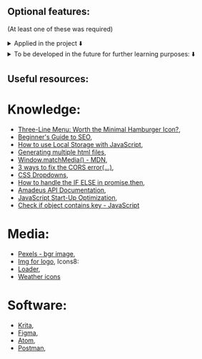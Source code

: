 ## Optional features:
(At least one of these was required)

<details>
  <summary>Applied in the project ⬇️</summary>

  [x] Pull in an image for the country from Pixabay API when the entered location brings up no results (good for obscure localities).
   * Additional feature added by myself: choose random picture from the set of pictures available in the
   received objects.
  [x] Integrate the REST Countries API to pull in data for the country being visited.
    * REST Countries API replaced by Amadeus API for cheap hotel deals data.
  [x] Allow the user to remove the trip.
  [x] Use Local Storage to save the data so that when they close, then revisit the page, their information is still there.
  [x] Instead of just pulling a single day forecast, pull the forecast for multiple days.

  </details>

  <details>
    <summary>To be developed in the future for further learning purposes: ⬇️</summary>

    [] Add end date and display length of trip.
    [] Allow user to add multiple destinations on the same trip.
        * Pull in weather for additional locations.
    [] Allow the user to add hotel and/or flight data.
    [] Incorporate icons into forecast.
    [] Allow user to Print their trip and/or export to PDF.
    [] Allow the user to add a todo list and/or packing list for their trip.
    [] Allow the user to add additional trips.
    [] Automatically sort additional trips by countdown.
    [] Move expired trips to bottom/have their style change so it’s clear it’s expired.
  </details>

## Useful resources:

# Knowledge:

* [Three-Line Menu: Worth the Minimal Hamburger Icon?](https://thinksem.com/blog/three-line-menu-hamburger-icon/),
* [Beginner's Guide to SEO](https://moz.co,m/beginners-guide-to-seo),
* [How to use Local Storage with JavaScript](https://www.taniarascia.com/how-to-use-local-storage-with-javascript/),
* [Generating multiple html files](https://github.com/jantimon/html-webpack-plugin#generating-multiple-html-files),
* [Window.matchMedia() - MDN](https://developer.mozilla.org/en-US/docs/Web/API/Window/matchMedia),
* [3 ways to fix the CORS error(...)](https://medium.co,m/@dtkatz/3-ways-to-fix-the-cors-error-and-how-access-control-allow-origin-works-d97d55946d9),
* [CSS Dropdowns](https://www.w3schools.com/css/css_dropdowns.asp),
* [How to handle the IF ELSE in promise.then](https://stackoverflow.com/questions/33257412/how-to-handle-the-if-else-in-promise-then),
* [Amadeus API Documentation](https://github.com/amadeus4dev/amadeus-node),
* [JavaScript Start-Up Optimization](https://developers.google.com/web/fundamentals/performance/optimizing-content-efficiency/javascript-startup-optimization),
* [Check if object contains key - JavaScript](https://oamatech.com/check-if-object-contains-key-javascript/)

# Media:

* [Pexels - bgr image](https://www.pexels.com/photo/backpack-bag-blur-commuter-346768/),
* [Img for logo](https://icons8.com/icon/112479/around-the-globe),
Icons8:
* [Loader](https://icons8.com/preloaders/),
* [Weather icons](https://icons8.com/icon/set/weather/dotty)


# Software:

* [Krita](https://krita.org/en/),
* [Figma](https://www.figma.com/),
* [Atom](https://atom.io/),
* [Postman](https://www.postman.com/),
